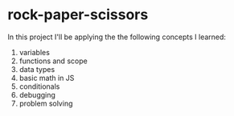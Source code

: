 # rock-paper-scissors
In this project I'll be applying the the following concepts I learned:
1. variables
2. functions and scope
3. data types
4. basic math in JS
5. conditionals
6. debugging
7. problem solving